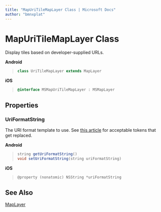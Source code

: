```yaml
---
title: "MapUriTileMapLayer Class | Microsoft Docs"
author: "bmnxplat"
---
```

 
# MapUriTileMapLayer Class

Display tiles based on developer-supplied URLs.

**Android**

>```java
> class UriTileMapLayer extends MapLayer
>```

**iOS**

>```objectivec
> @interface MSMapUriTileMapLayer : MSMapLayer
>```

## Properties

### UriFormatString

The URI format template to use.  See [this article](http://msdn.microsoft.com/en-us/library/windowsphone/develop/windows.ui.xaml.controls.maps.httpmaptiledatasource.uriformatstring.aspx) for acceptable tokens that get replaced.

**Android**

>```java
> string getUriFormatString()
> void setUriFormatString(string uriFormatString)
>```

**iOS**

>```objectivec
> @property (nonatomic) NSString *uriFormatString
>```

## See Also

[MapLayer](MapLayer-class.md)